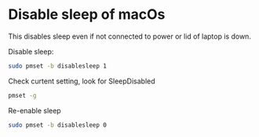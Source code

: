 # Disable sleep of macOs

This disables sleep even if not connected to power or lid of laptop is down.

Disable sleep:
```bash
sudo pmset -b disablesleep 1
```

Check curtent setting, look for SleepDisabled
```bash
pmset -g
```

Re-enable sleep
```bash
sudo pmset -b disablesleep 0
```
